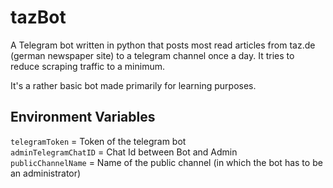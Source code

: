 # tazBot #

A Telegram bot written in python that posts most read articles from taz.de (german newspaper site) to a telegram channel once a day. It tries to reduce scraping traffic to a minimum.

It's a rather basic bot made primarily for learning purposes.

## Environment Variables ##
`telegramToken` = Token of the telegram bot  
`adminTelegramChatID` = Chat Id between Bot and Admin  
`publicChannelName` = Name of the public channel (in which the bot has to be an administrator)